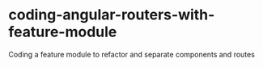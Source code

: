 # coding-angular-routers-with-feature-module
Coding a feature module to refactor and separate components and routes
